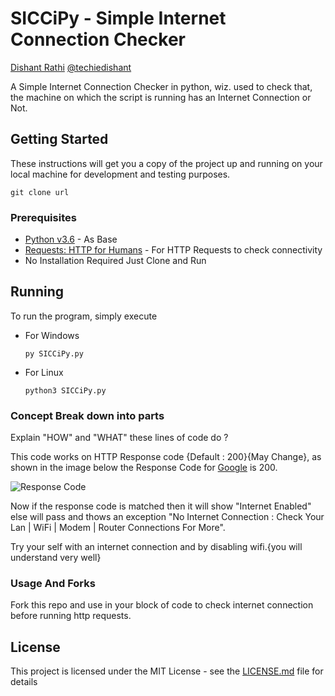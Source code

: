 # SICCiPy - Simple Internet Connection Checker

[Dishant Rathi](https://www.dishantrathi.tk)  [@techiedishant](https://www.twitter.com/techiedishant) 

A Simple Internet Connection Checker in python, wiz. used to check that, the machine on which the script is running has an Internet Connection or Not.

## Getting Started

These instructions will get you a copy of the project up and running on your local machine for development and testing purposes. 

```
git clone url
```

### Prerequisites

* [Python v3.6](https://www.python.org/) - As Base
* [Requests: HTTP for Humans](http://docs.python-requests.org/en/master/) - For HTTP Requests to check connectivity
* No Installation Required Just Clone and Run

## Running

To run the program, simply execute

* For Windows
    ```
    py SICCiPy.py
    ```
* For Linux
    ```
    python3 SICCiPy.py
    ```

### Concept Break down into parts

Explain "HOW" and "WHAT" these lines of code do ?

This code works on HTTP Response code {Default : 200}{May Change}, as shown in the image below the Response Code for [Google](https://www.google.com) is 200.

![Response Code](url)

Now if the response code is matched then it will show "Internet Enabled" else will pass and thows an exception "No Internet Connection : Check Your Lan | WiFi | Modem | Router Connections For More".

Try your self with an internet connection and by disabling wifi.{you will understand very well}

### Usage And Forks

Fork this repo and use in your block of code to check internet connection before running http requests.

## License

This project is licensed under the MIT License - see the [LICENSE.md](LICENSE.md) file for details